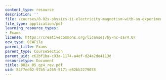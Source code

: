 ```yaml
---
content_type: resource
description: ''
file: /courses/8-02x-physics-ii-electricity-magnetism-with-an-experimental-focus-spring-2005/54f7ed0297b5a2655171e82bb2279078_802x_05_qz4_rev.pdf
file_type: application/pdf
learning_resource_types:
- Exams
license: https://creativecommons.org/licenses/by-nc-sa/4.0/
ocw_type: OCWFile
parent_title: Exams
parent_type: CourseSection
parent_uid: c62bf1ba-c93a-1174-a4ef-d24a2de4113d
resourcetype: Document
title: 802x_05_qz4_rev.pdf
uid: 54f7ed02-97b5-a265-5171-e82bb2279078
---
```

